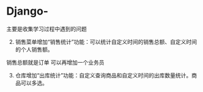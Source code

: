 # Django-
主要是收集学习过程中遇到的问题 


2. 销售菜单增加“销售统计”功能：可以统计自定义时间的销售总额、自定义时间的个人销售额。

销售总额就是订单
可以再增加一个业务员

3. 仓库增加“出库统计”功能：自定义查询商品和自定义时间的出库数量统计。商品可以多选。
